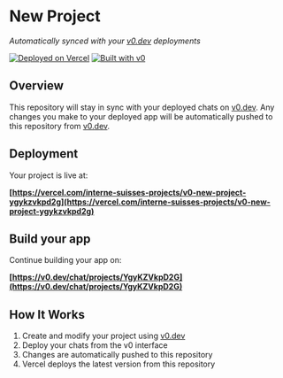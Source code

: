 # New Project

*Automatically synced with your [v0.dev](https://v0.dev) deployments*

[![Deployed on Vercel](https://img.shields.io/badge/Deployed%20on-Vercel-black?style=for-the-badge&logo=vercel)](https://vercel.com/interne-suisses-projects/v0-new-project-ygykzvkpd2g)
[![Built with v0](https://img.shields.io/badge/Built%20with-v0.dev-black?style=for-the-badge)](https://v0.dev/chat/projects/YgyKZVkpD2G)

## Overview

This repository will stay in sync with your deployed chats on [v0.dev](https://v0.dev).
Any changes you make to your deployed app will be automatically pushed to this repository from [v0.dev](https://v0.dev).

## Deployment

Your project is live at:

**[https://vercel.com/interne-suisses-projects/v0-new-project-ygykzvkpd2g](https://vercel.com/interne-suisses-projects/v0-new-project-ygykzvkpd2g)**

## Build your app

Continue building your app on:

**[https://v0.dev/chat/projects/YgyKZVkpD2G](https://v0.dev/chat/projects/YgyKZVkpD2G)**

## How It Works

1. Create and modify your project using [v0.dev](https://v0.dev)
2. Deploy your chats from the v0 interface
3. Changes are automatically pushed to this repository
4. Vercel deploys the latest version from this repository